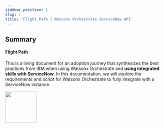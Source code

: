 ```yaml
---
sidebar_position: 1
slug: /
title: 'Flight Path | Watsonx Orchestrate ServiceNow API'
---
```

## Summary
#### Flight Path
This is a living document for an adoption journey that synthesizes the best practices from IBM when using Watsonx Orchestrate and  **using integrated skills with ServiceNow**. In this documentation, we will explore the requirements and script for Watsonx Orchestrate to fully integrate with a ServiceNow instance.

<img src="https://user-images.githubusercontent.com/95059/166857681-99c92cdc-fa62-4141-b903-969bd6ec1a41.png" width="100" height="100" />